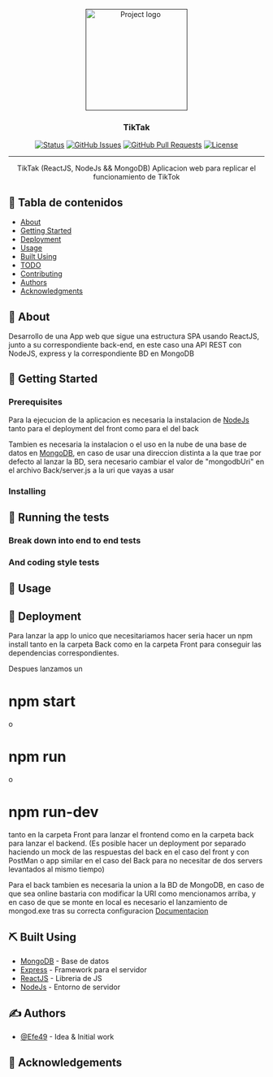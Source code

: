 <p align="center">
  <a href="" rel="noopener">
 <img width=200px height=200px src="https://i.imgur.com/6wj0hh6.jpg" alt="Project logo"></a>
</p>

<h3 align="center">TikTak</h3>

<div align="center">

[![Status](https://img.shields.io/badge/status-active-success.svg)]()
[![GitHub Issues](https://img.shields.io/github/issues/kylelobo/The-Documentation-Compendium.svg)](https://github.com/kylelobo/The-Documentation-Compendium/issues)
[![GitHub Pull Requests](https://img.shields.io/github/issues-pr/kylelobo/The-Documentation-Compendium.svg)](https://github.com/kylelobo/The-Documentation-Compendium/pulls)
[![License](https://img.shields.io/badge/license-MIT-blue.svg)](/LICENSE)

</div>

---

<p align="center"> TikTak  (ReactJS, NodeJs && MongoDB) 
Aplicacion web para replicar el funcionamiento de TikTok
    <br> 
</p>

## 📝 Tabla de contenidos

- [About](#about)
- [Getting Started](#getting_started)
- [Deployment](#deployment)
- [Usage](#usage)
- [Built Using](#built_using)
- [TODO](../TODO.md)
- [Contributing](../CONTRIBUTING.md)
- [Authors](#authors)
- [Acknowledgments](#acknowledgement)

## 🧐 About <a name = "about"></a>

Desarrollo de una App web que sigue una estructura SPA usando ReactJS, junto a su correspondiente back-end, en este caso una API REST con NodeJS, express y la correspondiente BD en MongoDB

## 🏁 Getting Started <a name = "getting_started"></a>

<!-- These instructions will get you a copy of the project up and running on your local machine for development and testing purposes. See [deployment](#deployment) for notes on how to deploy the project on a live system. -->

### Prerequisites

Para la ejecucion de la aplicacion es necesaria la instalacion de [NodeJs](https://nodejs.org/en/) tanto para el deployment del front como para el del back

Tambien es necesaria la instalacion o el uso en la nube de una base de datos en [MongoDB](https://www.mongodb.com/), en caso de usar una direccion distinta a la que trae por defecto al lanzar la BD, sera necesario cambiar el valor de "mongodbUri" en el archivo Back/server.js a la uri que vayas a usar

<!--
What things you need to install the software and how to install them.

```
Give examples
``` -->

### Installing

<!-- A step by step series of examples that tell you how to get a development env running.

Say what the step will be

```
Give the example
```

And repeat

```
until finished
```

End with an example of getting some data out of the system or using it for a little demo. -->

## 🔧 Running the tests <a name = "tests"></a>

<!-- Explain how to run the automated tests for this system.
 -->

### Break down into end to end tests

<!-- Explain what these tests test and why

```
Give an example
``` -->

### And coding style tests

<!-- Explain what these tests test and why

```
Give an example
``` -->

## 🎈 Usage <a name="usage"></a>

<!-- Add notes about how to use the system. -->

## 🚀 Deployment <a name = "deployment"></a>

Para lanzar la app lo unico que necesitariamos hacer seria
hacer un npm install tanto en la carpeta Back como en la carpeta Front para conseguir las dependencias correspondientes.

Despues lanzamos un

# npm start

o

# npm run

o

# npm run-dev

tanto en la carpeta Front para lanzar el frontend como en la carpeta back para lanzar el backend.
(Es posible hacer un deployment por separado haciendo un mock de las respuestas del back en el caso del front
y con PostMan o app similar en el caso del Back para no necesitar de dos servers levantados al mismo tiempo)

Para el back tambien es necesaria la union a la BD de MongoDB, en caso de que sea online bastaria con modificar la URI como mencionamos arriba, y en caso de que se monte en local es necesario el lanzamiento de mongod.exe tras su correcta configuracion [Documentacion](https://docs.mongodb.com/)

## ⛏️ Built Using <a name = "built_using"></a>

- [MongoDB](https://www.mongodb.com/) - Base de datos
- [Express](https://expressjs.com/) - Framework para el servidor
- [ReactJS](https://es.reactjs.org/) - Libreria de JS
- [NodeJs](https://nodejs.org/en/) - Entorno de servidor

## ✍️ Authors <a name = "authors"></a>

- [@Efe49](https://github.com/Efe49) - Idea & Initial work

## 🎉 Acknowledgements <a name = "acknowledgement"></a>

<!-- - Hat tip to anyone whose code was used
- Inspiration
- References -->
